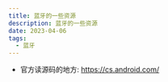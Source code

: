 ```yaml
---
title: 蓝牙的一些资源
description: 蓝牙的一些资源
date: 2023-04-06
tags:
  - 蓝牙
---
```


- 官方读源码的地方: https://cs.android.com/
